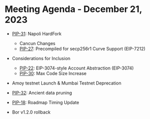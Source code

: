 # Meeting Agenda - December 21, 2023

* [PIP-31](https://github.com/maticnetwork/Polygon-Improvement-Proposals/blob/main/PIPs/PIP-31.md): Napoli HardFork
  * Cancun Changes
  * [PIP-27](https://github.com/maticnetwork/Polygon-Improvement-Proposals/blob/main/PIPs/PIP-27.md): Precompiled for secp256r1 Curve Support (EIP-7212)
* Considerations for Inclusion
  * [PIP-22](https://github.com/maticnetwork/Polygon-Improvement-Proposals/blob/main/PIPs/PIP-22.md): EIP-3074-style Account Abstraction	 (EIP-3074)
  * [PIP-30](https://github.com/maticnetwork/Polygon-Improvement-Proposals/blob/main/PIPs/PIP-30.md): Max Code Size Increase

* Amoy testnet Launch & Mumbai Testnet Deprecation 
  
* [PIP-32](https://github.com/maticnetwork/Polygon-Improvement-Proposals/blob/main/PIPs/PIP-32.md): Ancient data pruning
  
* [PIP-18](https://github.com/maticnetwork/Polygon-Improvement-Proposals/blob/main/PIPs/PIP-18.md): Roadmap Timing Update

*  Bor v1.2.0 rollback
